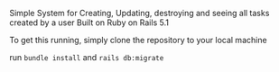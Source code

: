 Simple System for Creating, Updating, destroying and seeing all tasks created by a user 
Built on Ruby on Rails 5.1


To get this running, simply clone the repository to your local machine

run `bundle install` and `rails db:migrate`

